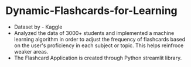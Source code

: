 # Dynamic-Flashcards-for-Learning
* Dataset by - Kaggle
* Analyzed the data of 3000+ students and implemented a machine learning algorithm in order to adjust the frequency of flashcards based on the user's proficiency in each subject or topic. This helps reinfroce weaker areas.
* The Flashcard Application is created through Python streamlit library.

